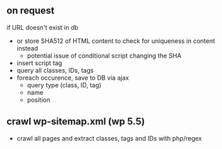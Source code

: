 ## on request
if URL doesn't exist in db
- or store SHA512 of HTML content to check for uniqueness in content instead
  - potential issue of conditional script changing the SHA
- insert script tag
- query all classes, IDs, tags
- foreach occurence, save to DB via ajax
    - query type (class, ID, tag)
    - name
    - position

## crawl wp-sitemap.xml (wp 5.5)
- crawl all pages and extract classes, tags and IDs with php/regex
